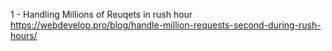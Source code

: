 1 - Handling Millions of Reuqets in rush hour
https://webdevelop.pro/blog/handle-million-requests-second-during-rush-hours/
